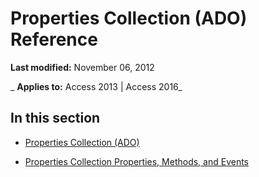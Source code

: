 
# Properties Collection (ADO) Reference

 **Last modified:** November 06, 2012

 _ **Applies to:** Access 2013 | Access 2016_

## In this section


- [Properties Collection (ADO)](4d662790-1252-c930-e6f9-edf6a38636af.md)
    
- [Properties Collection Properties, Methods, and Events](2ec63bc0-72f9-7281-3049-7422482e429f.md)
    
